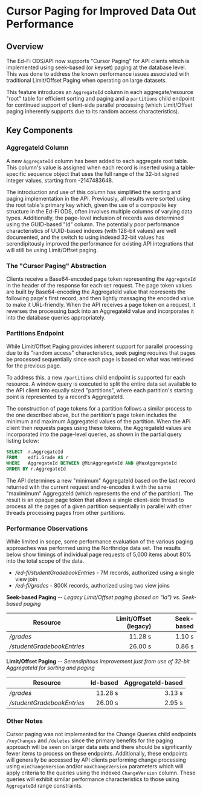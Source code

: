 
# Cursor Paging for Improved Data Out Performance

## Overview

The Ed-Fi ODS/API now supports "Cursor Paging" for API clients which is implemented using seek-based (or keyset) paging at the database level. This was done to address the known performance issues associated with traditional Limit/Offset Paging when operating on large datasets.

This feature introduces an `AggregateId` column in each aggregate/resource "root" table for efficient sorting and paging and a `partitions` child endpoint for continued support of client-side parallel processing (which Limit/Offset paging inherently supports due to its random access characteristics).

## Key Components

### AggregateId Column

A new `AggregateId` column has been added to each aggregate root table. This column's value is assigned when each record is inserted using a table-specific sequence object that uses the full range of the 32-bit signed integer values, starting from -2147483648.

The introduction and use of this column has simplified the sorting and paging implementation in the API. Previously, all results were sorted using the root table's primary key which, given the use of a composite key structure in the Ed-Fi ODS, often involves multiple columns of varying data types. Additionally, the page-level inclusion of records was determined using the GUID-based "Id" column. The potentially poor performance characteristics of UUID-based indexes (with 128-bit values) are well documented, and the switch to using indexed 32-bit values has serendipitously improved the performance for existing API integrations that will still be using Limit/Offset paging.

### The "Cursor Paging" Abstraction

Clients receive a Base64-encoded page token representing the `AggregateId` in the header of the response for each `GET` request. The page token values are built by Base64-encoding the AggregateId value that represents the following page's first record, and then lightly massaging the encoded value to make it URL-friendly. When the API receives a page token on a request, it reverses the processing back into an AggregateId value and incorporates it into the database queries appropriately.

### Partitions Endpoint

While Limit/Offset Paging provides inherent support for parallel processing due to its "random access" characteristics, seek paging requires that pages be processed sequentially since each page is based on what was retrieved for the previous page.

To address this, a new `/partitions` child endpoint is supported for each resource. A window query is executed to split the entire data set available to the API client into equally sized "partitions", where each partition's starting point is represented by a record's AggregateId.

The construction of page tokens for a partition follows a similar process to the one described above, but the partition's page token includes the minimum and maximum AggregateId values of the partition. When the API client then requests pages using these tokens, the AggregateId values are incorporated into the page-level queries, as shown in the partial query listing below:

```sql
SELECT  r.AggregateId
FROM    edfi.Grade AS r
WHERE   AggregateId BETWEEN @MinAggregateId AND @MaxAggregateId
ORDER BY r.AggregateId
```

The API determines a new "minimum" AggregateId based on the last record returned with the current request and re-encodes it with the same "maximimum" AggregateId (which represents the end of the partition). The result is an opaque page token that allows a single client-side thread to process all the pages of a given partition sequentially in parallel with other threads processing pages from other partitions.

### Performance Observations

While limited in scope, some performance evaluation of the various paging approaches was performed using the Northridge data set. The results below show timings of individual page requests of 5,000 items about 80% into the total scope of the data.

* _/ed-fi/studentGradebookEntries_ - 7M records, authorized using a single view join
* _/ed-fi/grades_ - 800K records, authorized using two view joins

**Seek-based Paging** -- _Legacy Limit/Offset paging (based on "Id") vs. Seek-based paging_

| Resource | Limit/Offset (legacy) | Seek-based |
|----|----:|---:|
| _/grades_ | 11.28 s | 1.10 s |
| _/studentGradebookEntries_ | 26.00 s | 0.86 s |

**Limit/Offset Paging** -- _Serendipitous improvement just from use of 32-bit AggregateId for sorting and paging_

| Resource | Id-based | AggregateId-based |
|----|----:|---:|
| _/grades_ | 11.28 s | 3.13 s |
| _/studentGradebookEntries_ | 26.00 s | 2.95 s |

### Other Notes

Cursor paging was not implemented for the Change Queries child endpoints `/keyChanges` and `/deletes` since the primary benefits for the paging approach will be seen on larger data sets and there should be significantly fewer items to process on these endpoints. Additionally, these endpoints will generally be accessed by API clients performing change processing using `minChangeVersion` and/or `maxChangeVersion` parameters which will apply criteria to the queries using the indexed `ChangeVersion` column. These queries will exhibit similar performance characteristics to those using `AggregateId` range constraints.
